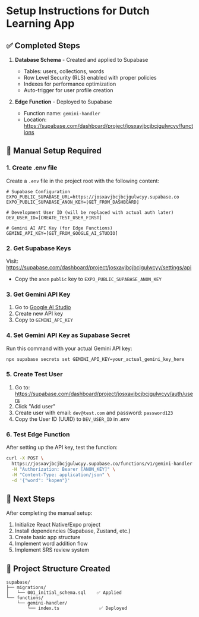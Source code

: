 # Setup Instructions for Dutch Learning App

## ✅ Completed Steps

1. **Database Schema** - Created and applied to Supabase
   - Tables: users, collections, words
   - Row Level Security (RLS) enabled with proper policies
   - Indexes for performance optimization
   - Auto-trigger for user profile creation

2. **Edge Function** - Deployed to Supabase
   - Function name: `gemini-handler`
   - Location: https://supabase.com/dashboard/project/josxavjbcjbcjgulwcyy/functions

## 🔧 Manual Setup Required

### 1. Create .env file
Create a `.env` file in the project root with the following content:

```env
# Supabase Configuration
EXPO_PUBLIC_SUPABASE_URL=https://josxavjbcjbcjgulwcyy.supabase.co
EXPO_PUBLIC_SUPABASE_ANON_KEY=[GET_FROM_DASHBOARD]

# Development User ID (will be replaced with actual auth later)
DEV_USER_ID=[CREATE_TEST_USER_FIRST]

# Gemini AI API Key (for Edge Functions)
GEMINI_API_KEY=[GET_FROM_GOOGLE_AI_STUDIO]
```

### 2. Get Supabase Keys
Visit: https://supabase.com/dashboard/project/josxavjbcjbcjgulwcyy/settings/api
- Copy the `anon` `public` key to `EXPO_PUBLIC_SUPABASE_ANON_KEY`

### 3. Get Gemini API Key
1. Go to [Google AI Studio](https://aistudio.google.com/app/apikey)
2. Create new API key
3. Copy to `GEMINI_API_KEY`

### 4. Set Gemini API Key as Supabase Secret
Run this command with your actual Gemini API key:
```bash
npx supabase secrets set GEMINI_API_KEY=your_actual_gemini_key_here
```

### 5. Create Test User
1. Go to: https://supabase.com/dashboard/project/josxavjbcjbcjgulwcyy/auth/users
2. Click "Add user" 
3. Create user with email: `dev@test.com` and password: `password123`
4. Copy the User ID (UUID) to `DEV_USER_ID` in .env

### 6. Test Edge Function
After setting up the API key, test the function:
```bash
curl -X POST \
  https://josxavjbcjbcjgulwcyy.supabase.co/functions/v1/gemini-handler \
  -H "Authorization: Bearer [ANON_KEY]" \
  -H "Content-Type: application/json" \
  -d '{"word": "kopen"}'
```

## 🎯 Next Steps

After completing the manual setup:
1. Initialize React Native/Expo project
2. Install dependencies (Supabase, Zustand, etc.)
3. Create basic app structure
4. Implement word addition flow
5. Implement SRS review system

## 📁 Project Structure Created

```
supabase/
├── migrations/
│   └── 001_initial_schema.sql    ✅ Applied
└── functions/
    └── gemini-handler/
        └── index.ts               ✅ Deployed
```
